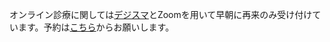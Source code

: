 オンライン診療に関しては<a href="images/digisma_001.png">デジスマ</a>とZoomを用いて早朝に再来のみ受け付けています。予約は<a href="https://qr.digikar-smart.jp/543ae4ac-66b6-457e-9cf7-8b38e34a9c9c/reserve">こちら</a>からお願いします。